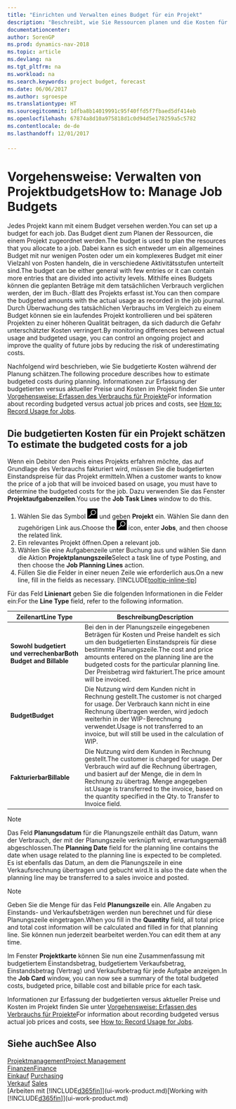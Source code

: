 ```yaml
---
title: "Einrichten und Verwalten eines Budget für ein Projekt"
description: "Beschreibt, wie Sie Ressourcen planen und die Kosten für ein Projekt durch das Einrichten eines Budgets für jedes Projekt prognostizieren und steuern."
documentationcenter: 
author: SorenGP
ms.prod: dynamics-nav-2018
ms.topic: article
ms.devlang: na
ms.tgt_pltfrm: na
ms.workload: na
ms.search.keywords: project budget, forecast
ms.date: 06/06/2017
ms.author: sgroespe
ms.translationtype: HT
ms.sourcegitcommit: 1dfba8b14019991c95f40ffd5f7fbaed5df414eb
ms.openlocfilehash: 67874a8d10a975818d1c0d94d5e178259a5c5782
ms.contentlocale: de-de
ms.lasthandoff: 12/01/2017

---
```

# <a name="how-to-manage-job-budgets"></a><span data-ttu-id="50e8e-103">Vorgehensweise: Verwalten von Projektbudgets</span><span class="sxs-lookup"><span data-stu-id="50e8e-103">How to: Manage Job Budgets</span></span>
<span data-ttu-id="50e8e-104">Jedes Projekt kann mit einem Budget versehen werden.</span><span class="sxs-lookup"><span data-stu-id="50e8e-104">You can set up a budget for each job.</span></span> <span data-ttu-id="50e8e-105">Das Budget dient zum Planen der Ressourcen, die einem Projekt zugeordnet werden.</span><span class="sxs-lookup"><span data-stu-id="50e8e-105">The budget is used to plan the resources that you allocate to a job.</span></span> <span data-ttu-id="50e8e-106">Dabei kann es sich entweder um ein allgemeines Budget mit nur wenigen Posten oder um ein komplexeres Budget mit einer Vielzahl von Posten handeln, die in verschiedene Aktivitätsstufen unterteilt sind.</span><span class="sxs-lookup"><span data-stu-id="50e8e-106">The budget can be either general with few entries or it can contain more entries that are divided into activity levels.</span></span> <span data-ttu-id="50e8e-107">Mithilfe eines Budgets können die geplanten Beträge mit dem tatsächlichen Verbrauch verglichen werden, der im Buch.-Blatt des Projekts erfasst ist.</span><span class="sxs-lookup"><span data-stu-id="50e8e-107">You can then compare the budgeted amounts with the actual usage as recorded in the job journal.</span></span> <span data-ttu-id="50e8e-108">Durch Überwachung des tatsächlichen Verbrauchs im Vergleich zu einem Budget können sie ein laufendes Projekt kontrollieren und bei späteren Projekten zu einer höheren Qualität beitragen, da sich dadurch die Gefahr unterschätzter Kosten verringert.</span><span class="sxs-lookup"><span data-stu-id="50e8e-108">By monitoring differences between actual usage and budgeted usage, you can control an ongoing project and improve the quality of future jobs by reducing the risk of underestimating costs.</span></span>

<span data-ttu-id="50e8e-109">Nachfolgend wird beschrieben, wie Sie budgetierte Kosten während der Planung schätzen.</span><span class="sxs-lookup"><span data-stu-id="50e8e-109">The following procedure describes how to estimate budgeted costs during planning.</span></span> <span data-ttu-id="50e8e-110">Informationen zur Erfassung der budgetierten versus aktueller Preise und Kosten im Projekt finden Sie unter [Vorgehensweise: Erfassen des Verbrauchs für Projekte](projects-how-record-job-usage.md)</span><span class="sxs-lookup"><span data-stu-id="50e8e-110">For information about recording budgeted versus actual job prices and costs, see [How to: Record Usage for Jobs](projects-how-record-job-usage.md).</span></span>  

## <span data-ttu-id="50e8e-111"><a name="JobBudgetCosts"></a> Die budgetierten Kosten für ein Projekt schätzen</span><span class="sxs-lookup"><span data-stu-id="50e8e-111"><a name="JobBudgetCosts"></a> To estimate the budgeted costs for a job</span></span>
<span data-ttu-id="50e8e-112">Wenn ein Debitor den Preis eines Projekts erfahren möchte, das auf Grundlage des Verbrauchs fakturiert wird, müssen Sie die budgetierten Einstandspreise für das Projekt ermitteln.</span><span class="sxs-lookup"><span data-stu-id="50e8e-112">When a customer wants to know the price of a job that will be invoiced based on usage, you must have to determine the budgeted costs for the job.</span></span> <span data-ttu-id="50e8e-113">Dazu verwenden Sie das Fenster **Projektaufgabenzeilen**.</span><span class="sxs-lookup"><span data-stu-id="50e8e-113">You use the **Job Task Lines** window to do this.</span></span>

1. <span data-ttu-id="50e8e-114">Wählen Sie das Symbol ![Nach Seite oder Bericht suchen](media/ui-search/search_small.png "Nach Seite oder Bericht suchen") und geben **Projekt** ein. Wählen Sie dann den zugehörigen Link aus.</span><span class="sxs-lookup"><span data-stu-id="50e8e-114">Choose the ![Search for Page or Report](media/ui-search/search_small.png "Search for Page or Report icon") icon, enter **Jobs**, and then choose the related link.</span></span>  
2. <span data-ttu-id="50e8e-115">Ein relevantes Projekt öffnen.</span><span class="sxs-lookup"><span data-stu-id="50e8e-115">Open a relevant job.</span></span>
3. <span data-ttu-id="50e8e-116">Wählen Sie eine Aufgabenzeile unter Buchung aus und wählen Sie dann die Aktion **Projektplanungszeile**</span><span class="sxs-lookup"><span data-stu-id="50e8e-116">Select a task line of type Posting, and then choose the **Job Planning Lines** action.</span></span>
4. <span data-ttu-id="50e8e-117">Füllen Sie die Felder in einer neuen Zeile wie erforderlich aus.</span><span class="sxs-lookup"><span data-stu-id="50e8e-117">On a new line, fill in the fields as necessary.</span></span> [!INCLUDE[tooltip-inline-tip](includes/tooltip-inline-tip_md.md)]   

<span data-ttu-id="50e8e-118">Für das Feld **Linienart** geben Sie die folgenden Informationen in die Felder ein:</span><span class="sxs-lookup"><span data-stu-id="50e8e-118">For the **Line Type** field, refer to the following information.</span></span>  

| <span data-ttu-id="50e8e-119">Zeilenart</span><span class="sxs-lookup"><span data-stu-id="50e8e-119">Line Type</span></span> | <span data-ttu-id="50e8e-120">Beschreibung</span><span class="sxs-lookup"><span data-stu-id="50e8e-120">Description</span></span> |
| --- | --- |
| <span data-ttu-id="50e8e-121">**Sowohl budgetiert und verrechenbar**</span><span class="sxs-lookup"><span data-stu-id="50e8e-121">**Both Budget and Billable**</span></span> |<span data-ttu-id="50e8e-122">Bei den in der Planungszeile eingegebenen Beträgen für Kosten und Preise handelt es sich um den budgetierten Einstandspreis für diese bestimmte Planungszeile.</span><span class="sxs-lookup"><span data-stu-id="50e8e-122">The cost and price amounts entered on the planning line are the budgeted costs for the particular planning line.</span></span> <span data-ttu-id="50e8e-123">Der Preisbetrag wird fakturiert.</span><span class="sxs-lookup"><span data-stu-id="50e8e-123">The price amount will be invoiced.</span></span> |
| <span data-ttu-id="50e8e-124">**Budget**</span><span class="sxs-lookup"><span data-stu-id="50e8e-124">**Budget**</span></span> |<span data-ttu-id="50e8e-125">Die Nutzung wird dem Kunden nicht in Rechnung gestellt.</span><span class="sxs-lookup"><span data-stu-id="50e8e-125">The customer is not charged for usage.</span></span> <span data-ttu-id="50e8e-126">Der Verbrauch kann nicht in eine Rechnung übertragen werden, wird jedoch weiterhin in der WIP-Berechnung verwendet.</span><span class="sxs-lookup"><span data-stu-id="50e8e-126">Usage is not transferred to an invoice, but will still be used in the calculation of WIP.</span></span> |
| <span data-ttu-id="50e8e-127">**Fakturierbar**</span><span class="sxs-lookup"><span data-stu-id="50e8e-127">**Billable**</span></span> |<span data-ttu-id="50e8e-128">Die Nutzung wird dem Kunden in Rechnung gestellt.</span><span class="sxs-lookup"><span data-stu-id="50e8e-128">The customer is charged for usage.</span></span> <span data-ttu-id="50e8e-129">Der Verbrauch wird auf die Rechnung übertragen, und basiert auf der Menge, die in dem In Rechnung zu übertrag. Menge angegeben ist.</span><span class="sxs-lookup"><span data-stu-id="50e8e-129">Usage is transferred to the invoice, based on the quantity specified in the Qty. to Transfer to Invoice field.</span></span> |

> [!NOTE]  
>   <span data-ttu-id="50e8e-130">Das Feld **Planungsdatum** für die Planungszeile enthält das Datum, wann der Verbrauch, der mit der Planungszeile verknüpft wird, erwartungsgemäß abgeschlossen.</span><span class="sxs-lookup"><span data-stu-id="50e8e-130">The **Planning Date** field for the planning line contains the date when usage related to the planning line is expected to be completed.</span></span> <span data-ttu-id="50e8e-131">Es ist ebenfalls das Datum, an dem die Planungszeile in eine Verkaufsrechnung übertragen und gebucht wird.</span><span class="sxs-lookup"><span data-stu-id="50e8e-131">It is also the date when the planning line may be transferred to a sales invoice and posted.</span></span>  

> [!NOTE]  
>   <span data-ttu-id="50e8e-132">Geben Sie die Menge für das Feld **Planungszeile** ein. Alle Angaben zu Einstands- und Verkaufsbeträgen werden nun berechnet und für diese Planungszeile eingetragen.</span><span class="sxs-lookup"><span data-stu-id="50e8e-132">When you fill in the **Quantity** field, all total price and total cost information will be calculated and filled in for that planning line.</span></span> <span data-ttu-id="50e8e-133">Sie können nun jederzeit bearbeitet werden.</span><span class="sxs-lookup"><span data-stu-id="50e8e-133">You can edit them at any time.</span></span>

<span data-ttu-id="50e8e-134">Im Fenster **Projektkarte** können Sie nun eine Zusammenfassung mit budgetiertem Einstandsbetrag, budgetiertem Verkaufsbetrag, Einstandsbetrag (Vertrag) und Verkaufsbetrag für jede Aufgabe anzeigen.</span><span class="sxs-lookup"><span data-stu-id="50e8e-134">In the **Job Card** window, you can now see a summary of the total budgeted costs, budgeted price, billable cost and billable price for each task.</span></span>

<span data-ttu-id="50e8e-135">Informationen zur Erfassung der budgetierten versus aktueller Preise und Kosten im Projekt finden Sie unter [Vorgehensweise: Erfassen des Verbrauchs für Projekte](projects-how-record-job-usage.md)</span><span class="sxs-lookup"><span data-stu-id="50e8e-135">For information about recording budgeted versus actual job prices and costs, see [How to: Record Usage for Jobs](projects-how-record-job-usage.md).</span></span>

## <a name="see-also"></a><span data-ttu-id="50e8e-136">Siehe auch</span><span class="sxs-lookup"><span data-stu-id="50e8e-136">See Also</span></span>
[<span data-ttu-id="50e8e-137">Projektmanagement</span><span class="sxs-lookup"><span data-stu-id="50e8e-137">Project Management</span></span>](projects-manage-projects.md)  
[<span data-ttu-id="50e8e-138">Finanzen</span><span class="sxs-lookup"><span data-stu-id="50e8e-138">Finance</span></span>](finance.md)  
<span data-ttu-id="50e8e-139">[Einkauf](purchasing-manage-purchasing.md)       </span><span class="sxs-lookup"><span data-stu-id="50e8e-139">[Purchasing](purchasing-manage-purchasing.md)       </span></span>  
<span data-ttu-id="50e8e-140">[Verkauf](sales-manage-sales.md)    </span><span class="sxs-lookup"><span data-stu-id="50e8e-140">[Sales](sales-manage-sales.md)    </span></span>  
<span data-ttu-id="50e8e-141">[Arbeiten mit [!INCLUDE[d365fin](includes/d365fin_md.md)]](ui-work-product.md)</span><span class="sxs-lookup"><span data-stu-id="50e8e-141">[Working with [!INCLUDE[d365fin](includes/d365fin_md.md)]](ui-work-product.md)</span></span>  

